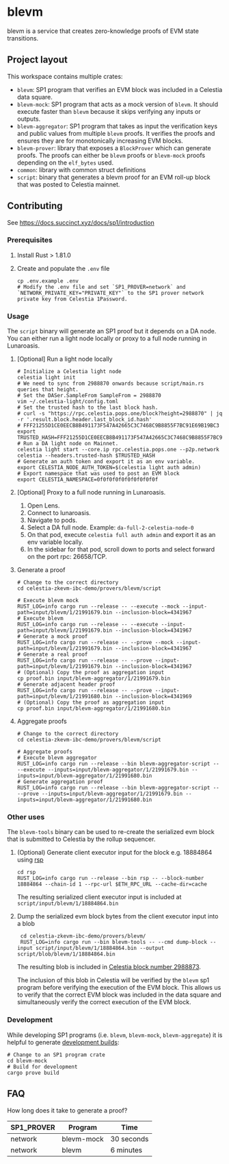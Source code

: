 # blevm

blevm is a service that creates zero-knowledge proofs of EVM state transitions.

## Project layout

This workspace contains multiple crates:

- `blevm`: SP1 program that verifies an EVM block was included in a Celestia data square.
- `blevm-mock`: SP1 program that acts as a mock version of `blevm`. It should execute faster than `blevm` because it skips verifying any inputs or outputs.
- `blevm-aggregator`: SP1 program that takes as input the verification keys and public values from multiple `blevm` proofs. It verifies the proofs and ensures they are for monotonically increasing EVM blocks.
- `blevm-prover`: library that exposes a `BlockProver` which can generate proofs. The proofs can either be `blevm` proofs or `blevm-mock` proofs depending on the `elf_bytes` used.
- `common`: library with common struct definitions
- `script`: binary that generates a blevm proof for an EVM roll-up block that was posted to Celestia mainnet.

## Contributing

See <https://docs.succinct.xyz/docs/sp1/introduction>

### Prerequisites

1. Install Rust > 1.81.0
1. Create and populate the `.env` file

    ```shell
    cp .env.example .env
    # Modify the .env file and set `SP1_PROVER=network` and `NETWORK_PRIVATE_KEY="PRIVATE_KEY"` to the SP1 prover network private key from Celestia 1Password.
    ```

### Usage

The `script` binary will generate an SP1 proof but it depends on a DA node. You can either run a light node locally or proxy to a full node running in Lunaroasis.

1. [Optional] Run a light node locally

    ```shell
    # Initialize a Celestia light node
    celestia light init
    # We need to sync from 2988870 onwards because script/main.rs queries that height.
    # Set the DASer.SampleFrom SampleFrom = 2988870
    vim ~/.celestia-light/config.toml
    # Set the trusted hash to the last block hash.
    # curl -s "https://rpc.celestia.pops.one/block?height=2988870" | jq -r '.result.block.header.last_block_id.hash'
    # FFF21255D1CE0EECB8B491173F547A42665C3C7468C9B8855F7BC91E69B19BC3
    export TRUSTED_HASH=FFF21255D1CE0EECB8B491173F547A42665C3C7468C9B8855F7BC91E69B19BC3
    # Run a DA light node on Mainnet.
    celestia light start --core.ip rpc.celestia.pops.one --p2p.network celestia --headers.trusted-hash $TRUSTED_HASH
    # Generate an auth token and export it as an env variable.
    export CELESTIA_NODE_AUTH_TOKEN=$(celestia light auth admin)
    # Export namespace that was used to post an EVM block
    export CELESTIA_NAMESPACE=0f0f0f0f0f0f0f0f0f0f
    ```

2. [Optional] Proxy to a full node running in Lunaroasis.
    1. Open Lens.
    1. Connect to lunaroasis.
    1. Navigate to pods.
    1. Select a DA full node. Example: `da-full-2-celestia-node-0`
    1. On that pod, execute `celestia full auth admin` and export it as an env variable locally.
    1. In the sidebar for that pod, scroll down to ports and select forward on the port rpc: 26658/TCP.

3. Generate a proof

    ```shell
    # Change to the correct directory
    cd celestia-zkevm-ibc-demo/provers/blevm/script

    # Execute blevm mock
    RUST_LOG=info cargo run --release -- --execute --mock --input-path=input/blevm/1/21991679.bin --inclusion-block=4341967
    # Execute blevm
    RUST_LOG=info cargo run --release -- --execute --input-path=input/blevm/1/21991679.bin --inclusion-block=4341967
    # Generate a mock proof
    RUST_LOG=info cargo run --release -- --prove --mock --input-path=input/blevm/1/21991679.bin --inclusion-block=4341967
    # Generate a real proof
    RUST_LOG=info cargo run --release -- --prove --input-path=input/blevm/1/21991679.bin --inclusion-block=4341967
    # (Optional) Copy the proof as aggregation input
    cp proof.bin input/blevm-aggregator/1/21991679.bin
    # Generate adjacent header proof
    RUST_LOG=info cargo run --release -- --prove --input-path=input/blevm/1/21991680.bin --inclusion-block=4341969
    # (Optional) Copy the proof as aggregation input
    cp proof.bin input/blevm-aggregator/1/21991680.bin
    ```

4. Aggregate proofs

    ```shell
    # Change to the correct directory
    cd celestia-zkevm-ibc-demo/provers/blevm/script

    # Aggregate proofs
    # Execute blevm aggregator
    RUST_LOG=info cargo run --release --bin blevm-aggregator-script -- --execute --inputs=input/blevm-aggregator/1/21991679.bin --inputs=input/blevm-aggregator/1/21991680.bin
    # Generate aggregation proof
    RUST_LOG=info cargo run --release --bin blevm-aggregator-script -- --prove --inputs=input/blevm-aggregator/1/21991679.bin --inputs=input/blevm-aggregator/1/21991680.bin
    ```

### Other uses

The `blevm-tools` binary can be used to re-create the serialized evm block that is submitted to Celestia by the rollup sequencer.

1. (Optional) Generate client executor input for the block e.g. 18884864 using [rsp](https://github.com/succinctlabs/rsp)

    ```shell
    cd rsp
    RUST_LOG=info cargo run --release --bin rsp -- --block-number 18884864 --chain-id 1 --rpc-url $ETH_RPC_URL --cache-dir=cache
    ```

    The resulting serialized client executor input is included at `script/input/blevm/1/18884864.bin`

2. Dump the serialized evm block bytes from the client executor input into a blob

    ```shell
     cd celestia-zkevm-ibc-demo/provers/blevm/
     RUST_LOG=info cargo run --bin blevm-tools -- --cmd dump-block --input script/input/blevm/1/18884864.bin --output script/blob/blevm/1/18884864.bin
    ```

    The resulting blob is included in [Celestia block number 2988873](https://celenium.io/blob?commitment=eUbPUo7ddF77JSASRuZH1arKP7Ur8PYGtpW0qwvTP0w=&hash=AAAAAAAAAAAAAAAAAAAAAAAAAA8PDw8PDw8PDw8=&height=2988873).
    

    The inclusion of this blob in Celestia will be verified by the `blevm` sp1 program before verifying the execution of the EVM block. This
    allows us to verify that the correct EVM block was included in the data square and simultaneously verify the correct execution of the EVM block.

### Development

While developing SP1 programs (i.e. `blevm`, `blevm-mock`, `blevm-aggregate`) it is helpful to generate [development builds](https://docs.succinct.xyz/docs/sp1/writing-programs/compiling#development-builds):

```shell
# Change to an SP1 program crate
cd blevm-mock
# Build for development
cargo prove build
```

## FAQ

How long does it take to generate a proof?

| SP1_PROVER | Program    | Time       |
|------------|------------|------------|
| network    | blevm-mock | 30 seconds |
| network    | blevm      | 6 minutes  |
